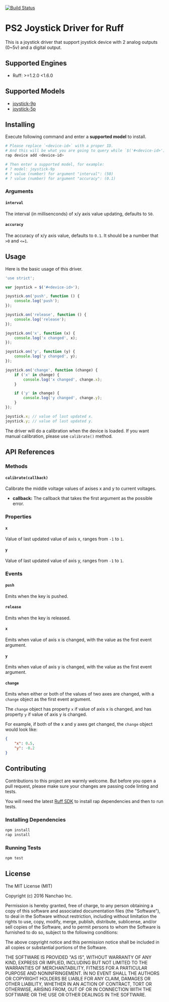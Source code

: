 [![Build Status](https://travis-ci.org/ruff-drivers/joystick.svg)](https://travis-ci.org/ruff-drivers/joystick)

# PS2 Joystick Driver for Ruff

This is a joystick driver that support joystick device with 2 analog outputs (0~5v) and a digital output.

## Supported Engines

* Ruff: >=1.2.0 <1.6.0

## Supported Models

- [joystick-9p](https://rap.ruff.io/devices/joystick-9p)
- [joystick-5p](https://rap.ruff.io/devices/joystick-5p)

## Installing

Execute following command and enter a **supported model** to install.

```sh
# Please replace `<device-id>` with a proper ID.
# And this will be what you are going to query while `$('#<device-id>')`.
rap device add <device-id>

# Then enter a supported model, for example:
# ? model: joystick-9p
# ? value (number) for argument "interval": (50)
# ? value (number) for argument "accuracy": (0.1)
```

### Arguments

#### `interval`

The interval (in millisenconds) of x/y axis value updating, defaults to `50`.

#### `accuracy`

The accuracy of x/y axis value, defaults to `0.1`. It should be a number that `>0` and `<=1`.

## Usage

Here is the basic usage of this driver.

```js
'use strict';

var joystick = $('#<device-id>');

joystick.on('push', function () {
    console.log('push');
});

joystick.on('release', function () {
    console.log('release');
});

joystick.on('x', function (x) {
    console.log('x changed', x);
});

joystick.on('y', function (y) {
    console.log('y changed', y);
});

joystick.on('change', function (change) {
    if ('x' in change) {
        console.log('x changed', change.x);
    }

    if ('y' in change) {
        console.log('y changed', change.y);
    }
});

joystick.x; // value of last updated x.
joystick.y; // value of last updated y.
```

The driver will do a calibration when the device is loaded.
If you want manual calibration, please use `calibrate()` method.

## API References

### Methods

#### `calibrate(callback)`

Calibrate the middle voltage values of axises x and y to current voltages.

- **callback:** The callback that takes the first argument as the possible error.

### Properties

#### `x`

Value of last updated value of axis x, ranges from `-1` to `1`.

#### `y`

Value of last updated value of axis y, ranges from `-1` to `1`.

### Events

#### `push`

Emits when the key is pushed.

#### `release`

Emits when the key is released.

#### `x`

Emits when value of axis x is changed, with the value as the first event argument.

#### `y`

Emits when value of axis y is changed, with the value as the first event argument.

#### `change`

Emits when either or both of the values of two axes are changed,
with a `change` object as the first event argument.

The `change` object has property `x` if value of axis x is changed,
and has property `y` if value of axis y is changed.

For example, if both of the x and y axes get changed, the `change` object would look like:

```json
{
    "x": 0.5,
    "y": -0.2
}
```

## Contributing

Contributions to this project are warmly welcome. But before you open a pull request, please make sure your changes are passing code linting and tests.

You will need the latest [Ruff SDK](https://ruff.io/) to install rap dependencies and then to run tests.

### Installing Dependencies

```sh
npm install
rap install
```

### Running Tests

```sh
npm test
```

## License

The MIT License (MIT)

Copyright (c) 2016 Nanchao Inc.

Permission is hereby granted, free of charge, to any person obtaining a copy of this software and associated documentation files (the "Software"), to deal in the Software without restriction, including without limitation the rights to use, copy, modify, merge, publish, distribute, sublicense, and/or sell copies of the Software, and to permit persons to whom the Software is furnished to do so, subject to the following conditions:

The above copyright notice and this permission notice shall be included in all copies or substantial portions of the Software.

THE SOFTWARE IS PROVIDED "AS IS", WITHOUT WARRANTY OF ANY KIND, EXPRESS OR IMPLIED, INCLUDING BUT NOT LIMITED TO THE WARRANTIES OF MERCHANTABILITY, FITNESS FOR A PARTICULAR PURPOSE AND NONINFRINGEMENT. IN NO EVENT SHALL THE AUTHORS OR COPYRIGHT HOLDERS BE LIABLE FOR ANY CLAIM, DAMAGES OR OTHER LIABILITY, WHETHER IN AN ACTION OF CONTRACT, TORT OR OTHERWISE, ARISING FROM, OUT OF OR IN CONNECTION WITH THE SOFTWARE OR THE USE OR OTHER DEALINGS IN THE SOFTWARE.
